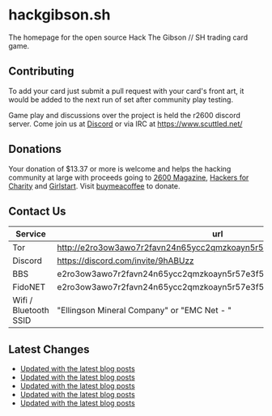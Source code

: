 # hackgibson.sh
The homepage for the open source Hack The Gibson // SH trading card game.


## Contributing

To add your card just submit a pull request with your card's front art, it would be added to the next run of set after community play testing.

Game play and discussions over the project is held the r2600 discord server. Come join us at [Discord](https://discord.com/invite/9hABUzz) or via IRC at https://www.scuttled.net/


## Donations

Your donation of $13.37 or more is welcome and helps the hacking community at large with proceeds going to [2600 Magazine](https://2600.com/), [Hackers for Charity](https://hackersforcharity.org) and [Girlstart](https://girlstart.org).  Visit [buymeacoffee](https://www.buymeacoffee.com/hackgibson.sh) to donate.


## Contact Us

Service | url
-|-
Tor | http://e2ro3ow3awo7r2favn24n65ycc2qmzkoayn5r57e3f56nvjwdcgg32ad.onion
Discord | https://discord.com/invite/9hABUzz
BBS | e2ro3ow3awo7r2favn24n65ycc2qmzkoayn5r57e3f56nvjwdcgg32ad.onion:23
FidoNET | e2ro3ow3awo7r2favn24n65ycc2qmzkoayn5r57e3f56nvjwdcgg32ad.onion:24554
Wifi / Bluetooth SSID | "Ellingson Mineral Company" or "EMC Net - <fidonet address>"

## Latest Changes
<!-- BLOG-POST-LIST:START -->
- [Updated with the latest blog posts](https://github.com/DFW2600/hackgibson.sh/commit/1cfd53bfef626b8b49f56a1200f7800eaa7a8456)
- [Updated with the latest blog posts](https://github.com/DFW2600/hackgibson.sh/commit/5ff0db0a2ade33ee50a512294c4947e2011da20b)
- [Updated with the latest blog posts](https://github.com/DFW2600/hackgibson.sh/commit/734d2d81f4796415c1b7044fb17fe6f3f4c35d20)
- [Updated with the latest blog posts](https://github.com/DFW2600/hackgibson.sh/commit/6dc9bcd28156afee912fe3f1be6952d7a038247d)
- [Updated with the latest blog posts](https://github.com/DFW2600/hackgibson.sh/commit/bc4d09312a4692ec4e147bdd950957f4173eddaa)
<!-- BLOG-POST-LIST:END -->
